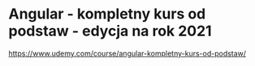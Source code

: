 # Angular - kompletny kurs od podstaw - edycja na rok 2021

https://www.udemy.com/course/angular-kompletny-kurs-od-podstaw/
